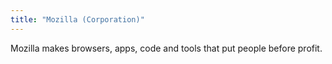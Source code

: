 ```yaml
---
title: "Mozilla (Corporation)"
---
```


Mozilla makes browsers, apps, code and tools that put people before profit.

